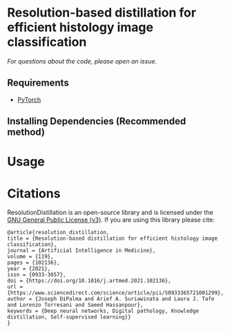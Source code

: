 # Resolution-based distillation for efficient histology image classification


*For questions about the code, please open an issue.*

## Requirements
- [PyTorch](https://pytorch.org/)

## Installing Dependencies (Recommended method)

# Usage

# Citations

ResolutionDistillation is an open-source library and is licensed under the [GNU General Public License (v3)](https://www.gnu.org/licenses/gpl-3.0.en.html). If you are using this library please cite:

```
@article{resolution_distillation,
title = {Resolution-based distillation for efficient histology image classification},
journal = {Artificial Intelligence in Medicine},
volume = {119},
pages = {102136},
year = {2021},
issn = {0933-3657},
doi = {https://doi.org/10.1016/j.artmed.2021.102136},
url = {https://www.sciencedirect.com/science/article/pii/S0933365721001299},
author = {Joseph DiPalma and Arief A. Suriawinata and Laura J. Tafe and Lorenzo Torresani and Saeed Hassanpour},
keywords = {Deep neural networks, Digital pathology, Knowledge distillation, Self-supervised learning}}
}
```

